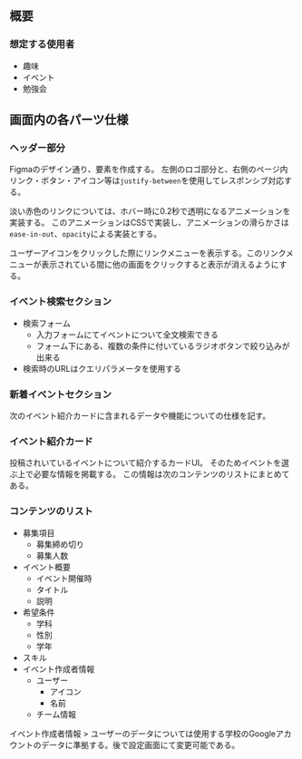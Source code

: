 ## 概要

### 想定する使用者
- 趣味
- イベント
- 勉強会

## 画面内の各パーツ仕様
### ヘッダー部分
Figmaのデザイン通り、要素を作成する。
左側のロゴ部分と、右側のページ内リンク・ボタン・アイコン等は`justify-between`を使用してレスポンシブ対応する。

淡い赤色のリンクについては、ホバー時に0.2秒で透明になるアニメーションを実装する。
このアニメーションはCSSで実装し、アニメーションの滑らかさは`ease-in-out`、`opacity`による実装とする。

ユーザーアイコンをクリックした際にリンクメニューを表示する。このリンクメニューが表示されている間に他の画面をクリックすると表示が消えるようにする。

### イベント検索セクション
- 検索フォーム
  - 入力フォームにてイベントについて全文検索できる
  - フォーム下にある、複数の条件に付いているラジオボタンで絞り込みが出来る
- 検索時のURLはクエリパラメータを使用する

### 新着イベントセクション
次のイベント紹介カードに含まれるデータや機能についての仕様を記す。

### イベント紹介カード
投稿されいているイベントについて紹介するカードUI。
そのためイベントを選ぶ上で必要な情報を掲載する。
この情報は次のコンテンツのリストにまとめてある。

### コンテンツのリスト
- 募集項目
  - 募集締め切り
  - 募集人数
- イベント概要
  - イベント開催時
  - タイトル
  - 説明
- 希望条件
  - 学科
  - 性別
  - 学年
- スキル
- イベント作成者情報
  - ユーザー
    - アイコン
    - 名前
  - チーム情報

イベント作成者情報 > ユーザーのデータについては使用する学校のGoogleアカウントのデータに準拠する。後で設定画面にて変更可能である。

